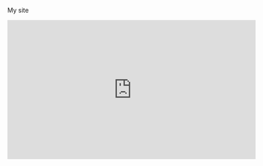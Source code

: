 My site

<iframe width="560" height="315" src="https://www.youtube.com/embed/PoEa9bzeTu0" frameborder="0" allow="accelerometer; autoplay; clipboard-write; encrypted-media; gyroscope; picture-in-picture" allowfullscreen></iframe>
